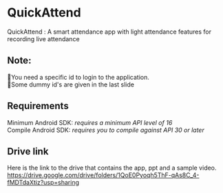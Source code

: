 # QuickAttend
QuickAttend : A smart attendance app with light attendance features for recording live attendance

## Note:
:large_blue_diamond:You need a specific id to login to the application.<br>
:large_blue_diamond:Some dummy id's are given in the last slide 

## Requirements
Minimum Android SDK: *requires a minimum API level of 16*<br>
Compile Android SDK: *requires you to compile against API 30 or later*

## Drive link
Here is the link to the drive that contains the app, ppt and a sample video.
https://drive.google.com/drive/folders/1QoE0Pyoqh5ThF-qAs8C_4-fMDTdaXtiz?usp=sharing
